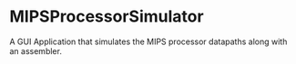 # MIPSProcessorSimulator
A GUI Application that simulates the MIPS processor datapaths along with an assembler.
